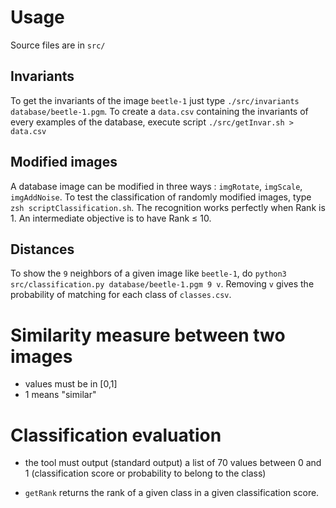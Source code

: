 
# Usage
Source files are in `src/`

## Invariants
To get the invariants of the image `beetle-1` just type `./src/invariants database/beetle-1.pgm`.
To create a `data.csv` containing the invariants of every examples of the database, execute script `./src/getInvar.sh > data.csv`

## Modified images
A database image can be modified in three ways : `imgRotate`, `imgScale`, `imgAddNoise`.
To test the classification of randomly modified images, type `zsh scriptClassification.sh`. The recognition works perfectly when Rank is 1. An intermediate objective is to have Rank ≤ 10.

## Distances
To show the `9` neighbors of a given image like `beetle-1`, do `python3 src/classification.py database/beetle-1.pgm 9 v`.
Removing `v` gives the probability of matching for each class of `classes.csv`.


# Similarity measure between two images

- values must be in [0,1]
- 1 means "similar"


# Classification evaluation

- the tool must output (standard output) a list of 70 values between 0
and 1 (classification score or probability to belong to the class)

- ```getRank``` returns the rank of a given class in a given
  classification score.
